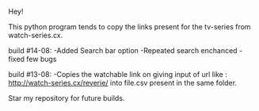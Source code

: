 
Hey!

This python program tends to copy the links present for the tv-series from watch-series.cx.

build #14-08:
    -Added Search bar option 
    -Repeated search enchanced
    -fixed few bugs

build #13-08:
    -Copies the watchable link on giving input of url like : http://watch-series.cx/reverie/ into file.csv present in the same folder.

Star my repository for future builds.